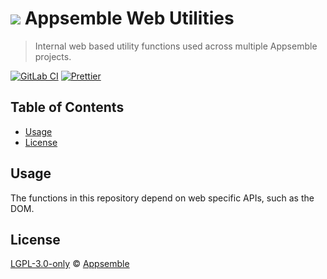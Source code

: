 # ![](https://gitlab.com/appsemble/appsemble/-/raw/0.21.3/config/assets/logo.svg) Appsemble Web Utilities

> Internal web based utility functions used across multiple Appsemble projects.

[![GitLab CI](https://gitlab.com/appsemble/appsemble/badges/0.21.3/pipeline.svg)](https://gitlab.com/appsemble/appsemble/-/releases/0.21.3)
[![Prettier](https://img.shields.io/badge/code_style-prettier-ff69b4.svg)](https://prettier.io)

## Table of Contents

- [Usage](#usage)
- [License](#license)

## Usage

The functions in this repository depend on web specific APIs, such as the DOM.

## License

[LGPL-3.0-only](https://gitlab.com/appsemble/appsemble/-/blob/0.21.3/LICENSE.md) ©
[Appsemble](https://appsemble.com)
